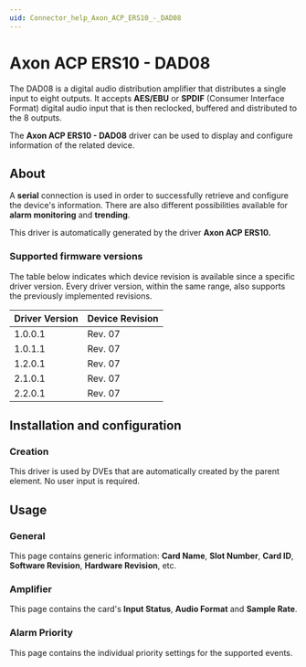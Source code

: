 ```yaml
---
uid: Connector_help_Axon_ACP_ERS10_-_DAD08
---
```


# Axon ACP ERS10 - DAD08

The DAD08 is a digital audio distribution amplifier that distributes a single input to eight outputs. It accepts **AES/EBU** or **SPDIF** (Consumer Interface Format) digital audio input that is then reclocked, buffered and distributed to the 8 outputs.

The **Axon ACP ERS10 - DAD08** driver can be used to display and configure information of the related device.

## About

A **serial** connection is used in order to successfully retrieve and configure the device's information. There are also different possibilities available for **alarm monitoring** and **trending**.

This driver is automatically generated by the driver **Axon ACP ERS10.**

### Supported firmware versions

The table below indicates which device revision is available since a specific driver version. Every driver version, within the same range, also supports the previously implemented revisions.

| **Driver Version** | **Device Revision** |
|--------------------|---------------------|
| 1.0.0.1            | Rev. 07             |
| 1.0.1.1            | Rev. 07             |
| 1.2.0.1            | Rev. 07             |
| 2.1.0.1            | Rev. 07             |
| 2.2.0.1            | Rev. 07             |

## Installation and configuration

### Creation

This driver is used by DVEs that are automatically created by the parent element. No user input is required.

## Usage

### General

This page contains generic information: **Card Name**, **Slot Number**, **Card ID**, **Software Revision**, **Hardware Revision**, etc.

### Amplifier

This page contains the card's **Input Status**, **Audio Format** and **Sample Rate**.

### Alarm Priority

This page contains the individual priority settings for the supported events.
